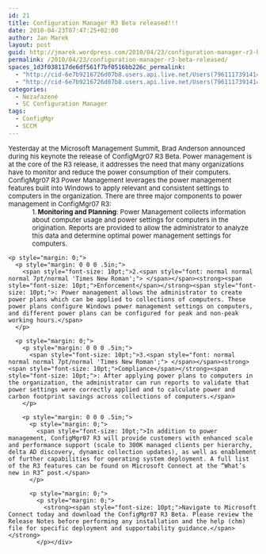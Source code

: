 ```yaml
---
id: 21
title: Configuration Manager R3 Beta released!!!
date: 2010-04-23T07:47:25+02:00
author: Jan Marek
layout: post
guid: http://jmarek.wordpress.com/2010/04/23/configuration-manager-r3-beta-released
permalink: /2010/04/23/configuration-manager-r3-beta-released/
spaces_1d3f038117de6df561f7bf0516bb226c_permalink:
  - "http://cid-6e7b9216726d07b8.users.api.live.net/Users(7961117391414167480)/Blogs('6E7B9216726D07B8!242')/Entries('6E7B9216726D07B8!279')?authkey=EpZNAU0huAk%24"
  - "http://cid-6e7b9216726d07b8.users.api.live.net/Users(7961117391414167480)/Blogs('6E7B9216726D07B8!242')/Entries('6E7B9216726D07B8!279')?authkey=EpZNAU0huAk%24"
categories:
  - Nezařazené
  - SC Configuration Manager
tags:
  - ConfigMgr
  - SCCM
---
```

<div id="msgcns!6E7B9216726D07B8!279" class="bvMsg">
  <p style="margin: 0;">
    <span style="font-size: 10pt;">Yesterday at the Microsoft Management Summit, Brad Anderson announced during his keynote the release of ConfigMgr07 R3 Beta.<strong> </strong>Power management is at the core of the R3 release, it addresses the need that many organizations have to monitor and reduce the power consumption of their computers. ConfigMgr07 R3 Power Management leverages the power management features built into Windows to apply relevant and consistent settings to computers in the organization. There are three major components to power management in ConfigMgr07 R3:</span>
  </p>
  
  <p style="margin: 0;">
    <p style="margin: 0 0 0 .5in;">
      <span style="font-size: 10pt;">1.<span style="font: normal normal normal 7pt/normal 'Times New Roman';"> </span></span><strong><span style="font-size: 10pt;">Monitoring and Planning</span></strong><span style="font-size: 10pt;">: Power Management collects information about computer usage and power settings for computers in the origination. Reports are provided to allow the administrator to analyze this data and determine optimal power management settings for computers.</span>
    </p>
    
    <p style="margin: 0;">
      <p style="margin: 0 0 0 .5in;">
        <span style="font-size: 10pt;">2.<span style="font: normal normal normal 7pt/normal 'Times New Roman';"> </span></span><strong><span style="font-size: 10pt;">Enforcement</span></strong><span style="font-size: 10pt;">: Power management allows the administrator to create power plans which can be applied to collections of computers. These power plans configure Windows power management settings on computers, and different power plans can be configured for peak and non-peak working hours.</span>
      </p>
      
      <p style="margin: 0;">
        <p style="margin: 0 0 0 .5in;">
          <span style="font-size: 10pt;">3.<span style="font: normal normal normal 7pt/normal 'Times New Roman';"> </span></span><strong><span style="font-size: 10pt;">Compliance</span></strong><span style="font-size: 10pt;">: After applying power plans to computers in the organization, the administrator can run reports to validate that power settings were correctly applied and to calculate power and carbon footprint savings across collections of computers.</span>
        </p>
        
        <p style="margin: 0 0 0 .5in;">
          <p style="margin: 0;">
            <span style="font-size: 10pt;">In addition to power management, ConfigMgr07 R3 will provide customers with enhanced scale and performance support (scale to 300K managed clients per hierarchy, delta AD discovery, dynamic collection updates), as well as enablement of further capabilities for operating system deployment. A full list of the R3 features can be found on Microsoft Connect at the “What’s new in R3” post.</span>
          </p>
          
          <p style="margin: 0;">
            <p style="margin: 0;">
              <strong><span style="font-size: 10pt;">Navigate to Microsoft Connect today and download the ConfigMgr07 R3 Beta. Please review the Release Notes before performing any installation and the help (chm) file for specific deployment and supportability guidance.</span></strong>
            </p></div>